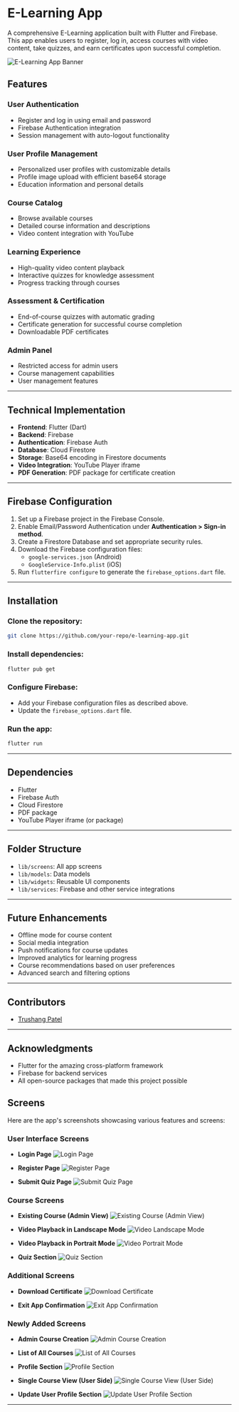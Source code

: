 # E-Learning App

A comprehensive E-Learning application built with Flutter and Firebase. This app enables users to register, log in, access courses with video content, take quizzes, and earn certificates upon successful completion.

![E-Learning App Banner](assets/App_images/app-banner.png)

## Features

### **User Authentication**
- Register and log in using email and password
- Firebase Authentication integration
- Session management with auto-logout functionality

### **User Profile Management**
- Personalized user profiles with customizable details
- Profile image upload with efficient base64 storage
- Education information and personal details

### **Course Catalog**
- Browse available courses
- Detailed course information and descriptions
- Video content integration with YouTube

### **Learning Experience**
- High-quality video content playback
- Interactive quizzes for knowledge assessment
- Progress tracking through courses

### **Assessment & Certification**
- End-of-course quizzes with automatic grading
- Certificate generation for successful course completion
- Downloadable PDF certificates

### **Admin Panel**
- Restricted access for admin users
- Course management capabilities
- User management features

---

## Technical Implementation

- **Frontend**: Flutter (Dart)
- **Backend**: Firebase
- **Authentication**: Firebase Auth
- **Database**: Cloud Firestore
- **Storage**: Base64 encoding in Firestore documents
- **Video Integration**: YouTube Player iframe
- **PDF Generation**: PDF package for certificate creation

---

## Firebase Configuration

1. Set up a Firebase project in the Firebase Console.
2. Enable Email/Password Authentication under **Authentication > Sign-in method**.
3. Create a Firestore Database and set appropriate security rules.
4. Download the Firebase configuration files:
   - `google-services.json` (Android)
   - `GoogleService-Info.plist` (iOS)
5. Run `flutterfire configure` to generate the `firebase_options.dart` file.

---

## Installation

### Clone the repository:
```bash
git clone https://github.com/your-repo/e-learning-app.git
```

### Install dependencies:
```bash
flutter pub get
```

### Configure Firebase:
- Add your Firebase configuration files as described above.
- Update the `firebase_options.dart` file.

### Run the app:
```bash
flutter run
```

---

## Dependencies

- Flutter
- Firebase Auth
- Cloud Firestore
- PDF package
- YouTube Player iframe (or package)

---

## Folder Structure

- `lib/screens`: All app screens
- `lib/models`: Data models
- `lib/widgets`: Reusable UI components
- `lib/services`: Firebase and other service integrations

---

## Future Enhancements

- Offline mode for course content
- Social media integration
- Push notifications for course updates
- Improved analytics for learning progress
- Course recommendations based on user preferences
- Advanced search and filtering options

---

## Contributors
- [Trushang Patel](https://github.com/Trushang-Patel)

---

## Acknowledgments
- Flutter for the amazing cross-platform framework
- Firebase for backend services
- All open-source packages that made this project possible

## Screens

Here are the app's screenshots showcasing various features and screens:

### **User Interface Screens**
- **Login Page**
  ![Login Page](assets/App_images/LOGIN_PAGE.jpg)
  
- **Register Page**
  ![Register Page](assets/App_images/REGISTER_PAGE.jpg)

- **Submit Quiz Page**
  ![Submit Quiz Page](assets/App_images/SUBMIT_QUIZ.jpg)

### **Course Screens**
- **Existing Course (Admin View)**
  ![Existing Course (Admin View)](assets/App_images/EXISTING_COURSE.jpg)

- **Video Playback in Landscape Mode**
  ![Video Landscape Mode](assets/App_images/LANDSCAPE_MODE.jpg)

- **Video Playback in Portrait Mode**
  ![Video Portrait Mode](assets/App_images/POTRATIMODE.jpg)

- **Quiz Section**
  ![Quiz Section](assets/App_images/QUIZ_SECTION.jpg)

### **Additional Screens**
- **Download Certificate**
  ![Download Certificate](assets/App_images/DOWNLOAD_CERTIFICATE.jpg)

- **Exit App Confirmation**
  ![Exit App Confirmation](assets/App_images/EXIT_APP.jpg)

### **Newly Added Screens**
- **Admin Course Creation**
  ![Admin Course Creation](assets/App_images/ADMIN_COURSE_CREATION.jpg)

- **List of All Courses**
  ![List of All Courses](assets/App_images/ALL_COURSES_LIST.jpg)

- **Profile Section**
  ![Profile Section](assets/App_images/PROFILE_SECTION.jpg)

- **Single Course View (User Side)**
  ![Single Course View (User Side)](assets/App_images/SINGLE_COURSE_VIEW.jpg)

- **Update User Profile Section**
  ![Update User Profile Section](assets/App_images/UPDATE_PROFILE_SECTION.jpg)

---

